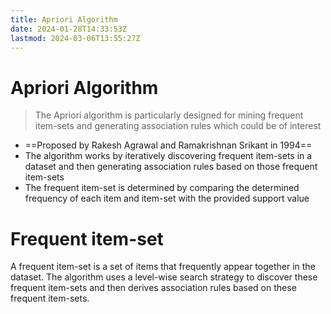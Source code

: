 ```yaml
---
title: Apriori Algorithm
date: 2024-01-28T14:33:53Z
lastmod: 2024-03-06T13:55:27Z
---
```


# Apriori Algorithm

> The Apriori algorithm is particularly designed for mining frequent item-sets and generating association rules which could be of interest

* ==Proposed by Rakesh Agrawal and Ramakrishnan Srikant in 1994==
* The algorithm works by iteratively discovering frequent item-sets in a dataset and then generating association rules based on those frequent item-sets
* The frequent item-set is determined by comparing the determined frequency of each item and item-set with the provided support value

# Frequent item-set

A frequent item-set is a set of items that frequently appear together in the dataset. The algorithm uses a level-wise search strategy to discover these frequent item-sets and then derives association rules based on these frequent item-sets.

‍

‍
